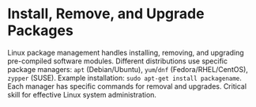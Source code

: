 # Install, Remove, and Upgrade Packages

Linux package management handles installing, removing, and upgrading pre-compiled software modules. Different distributions use specific package managers: `apt` (Debian/Ubuntu), `yum`/`dnf` (Fedora/RHEL/CentOS), `zypper` (SUSE). Example installation: `sudo apt-get install packagename`. Each manager has specific commands for removal and upgrades. Critical skill for effective Linux system administration.

